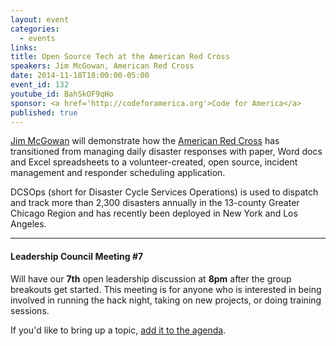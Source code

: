 ```yaml
---
layout: event
categories: 
  - events
links:
title: Open Source Tech at the American Red Cross
speakers: Jim McGowan, American Red Cross
date: 2014-11-18T18:00:00-05:00
event_id: 132
youtube_id: BahSkOF9qHo
sponsor: <a href='http://codeforamerica.org'>Code for America</a>
published: true
---
```


[Jim McGowan](https://www.linkedin.com/pub/jim-mcgowan/1b/ab2/810) will demonstrate how the [American Red Cross](http://www.redcross.org/) has transitioned from managing daily disaster responses with paper, Word docs and Excel spreadsheets to a volunteer-created, open source, incident management and responder scheduling application. 

DCSOps (short for Disaster Cycle Services Operations) is used to dispatch and track more than 2,300 disasters annually in the 13-county Greater Chicago Region and has recently been deployed in New York and Los Angeles.

---

#### Leadership Council Meeting #7

Will have our **7th** open leadership discussion at **8pm** after the group breakouts get started. This meeting is for anyone who is interested in being involved in running the hack night, taking on new projects, or doing training sessions. 

If you'd like to bring up a topic, [add it to the agenda](https://docs.google.com/document/d/1PycFQrfQZpT1JRPbdW0O0TU7ZZOrrxwer0WB1MT7gFs/edit#).